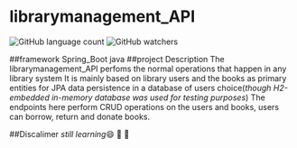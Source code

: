 # librarymanagement_API
![GitHub language count](https://img.shields.io/github/languages/count/austinokari1998/librarymanagement_API?color=green&label=language&logo=java&style=plastic)
![GitHub watchers](https://img.shields.io/github/watchers/austinokari1998/librarymanagement_API?color=yellow&style=plastic)

##framework
Spring_Boot java
##project Description
The librarymanagement_API perfoms the normal operations that happen in any library system
It is mainly based on library users and the books as primary entities for JPA data persistence in a database of users choice(_though H2-embedded in-memory database was used for testing purposes_)
The endpoints here perform CRUD operations on the users and books, users can borrow, return and donate books. 

##Discalimer
_still learning_:smile: :100: :100:
